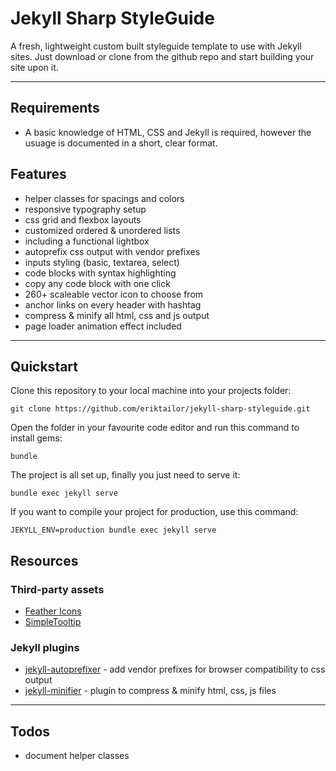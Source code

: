 # Jekyll Sharp StyleGuide

A fresh, lightweight custom built styleguide template to use with Jekyll sites. Just download or clone from the github repo and start building your site upon it.

---

## Requirements

- A basic knowledge of HTML, CSS and Jekyll is required, however the usuage is documented in a short, clear format.

## Features

- helper classes for spacings and colors
- responsive typography setup
- css grid and flexbox layouts
- customized ordered & unordered lists
- including a functional lightbox
- autoprefix css output with vendor prefixes
- inputs styling (basic, textarea, select)
- code blocks with syntax highlighting
- copy any code block with one click
- 260+ scaleable vector icon to choose from
- anchor links on every header with hashtag
- compress & minify all html, css and js output
- page loader animation effect included

---

## Quickstart

Clone this repository to your local machine into your projects folder:

```shell
git clone https://github.com/eriktailor/jekyll-sharp-styleguide.git
```

Open the folder in your favourite code editor and run this command to install gems:

```shell
bundle
```

The project is all set up, finally you just need to serve it:

```shell
bundle exec jekyll serve
```

If you want to compile your project for production, use this command:

```shell
JEKYLL_ENV=production bundle exec jekyll serve
```

## Resources

### Third-party assets

- [Feather Icons](https://dropways.github.io/feathericons/)
- [SimpleTooltip](https://github.com/not-only-code/Simpletooltip)

### Jekyll plugins

- [jekyll-autoprefixer](https://github.com/vwochnik/jekyll-autoprefixer) - add vendor prefixes for browser compatibility to css output
- [jekyll-minifier](https://github.com/digitalsparky/jekyll-minifier) - plugin to compress & minify html, css, js files

---

## Todos

- document helper classes
